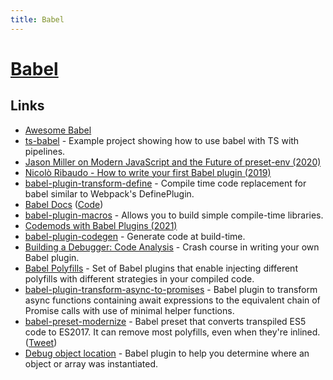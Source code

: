 ```yaml
---
title: Babel
---
```


# [Babel](https://github.com/babel/babel)

## Links

- [Awesome Babel](https://github.com/babel/awesome-babel)
- [ts-babel](https://github.com/andy-hanson/ts-babel) - Example project showing how to use babel with TS with pipelines.
- [Jason Miller on Modern JavaScript and the Future of preset-env (2020)](https://overcast.fm/+S2WFIV_5Y)
- [Nicolò Ribaudo - How to write your first Babel plugin (2019)](https://www.youtube.com/watch?v=UeVq_U5obnE)
- [babel-plugin-transform-define](https://github.com/FormidableLabs/babel-plugin-transform-define) - Compile time code replacement for babel similar to Webpack's DefinePlugin.
- [Babel Docs](https://babeljs.io/docs/en/index.html) ([Code](https://github.com/babel/website))
- [babel-plugin-macros](https://github.com/kentcdodds/babel-plugin-macros) - Allows you to build simple compile-time libraries.
- [Codemods with Babel Plugins (2021)](https://next.egghead.io/learn/javascript/codemods-with-babel-plugins)
- [babel-plugin-codegen](https://github.com/kentcdodds/babel-plugin-codegen) - Generate code at build-time.
- [Building a Debugger: Code Analysis](https://nan.fyi/debugger) - Crash course in writing your own Babel plugin.
- [Babel Polyfills](https://github.com/babel/babel-polyfills) - Set of Babel plugins that enable injecting different polyfills with different strategies in your compiled code.
- [babel-plugin-transform-async-to-promises](https://github.com/rpetrich/babel-plugin-transform-async-to-promises) - Babel plugin to transform async functions containing await expressions to the equivalent chain of Promise calls with use of minimal helper functions.
- [babel-preset-modernize](https://github.com/developit/babel-preset-modernize) - Babel preset that converts transpiled ES5 code to ES2017. It can remove most polyfills, even when they're inlined. ([Tweet](https://twitter.com/TkDodo/status/1497330691574489090))
- [Debug object location](https://github.com/privatenumber/babel-plugin-debug-object-location) - Babel plugin to help you determine where an object or array was instantiated.
